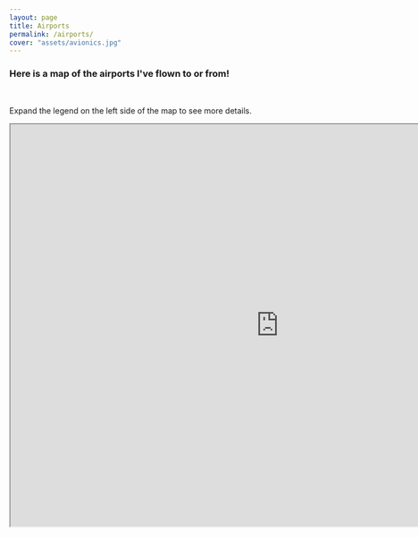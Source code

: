 ```yaml
---
layout: page
title: Airports
permalink: /airports/
cover: "assets/avionics.jpg"
---
```


<h3> Here is a map of the airports I've flown to or from! </h3>

<br/>

<p> Expand the legend on the left side of the map to see more details. </p>

<iframe src="https://www.google.com/maps/d/u/0/embed?mid=1Ppfeymy4rkIW5DIK1ZrvWV2sjqeCwLLO" width="960" height="720"></iframe>
